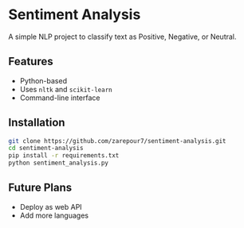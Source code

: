 # Sentiment Analysis

A simple NLP project to classify text as Positive, Negative, or Neutral.

## Features
- Python-based
- Uses `nltk` and `scikit-learn`
- Command-line interface

## Installation
```bash
git clone https://github.com/zarepour7/sentiment-analysis.git
cd sentiment-analysis
pip install -r requirements.txt
python sentiment_analysis.py
```

## Future Plans
- Deploy as web API
- Add more languages
